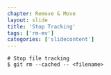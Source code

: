 ```yaml
---
chapter: Remove & Move
layout: slide
title: 'Stop Tracking'
tags: ['rm-mv']
categories: ['slidecontent']
---
```


	# Stop file tracking
	$ git rm --cached -- <filename>
